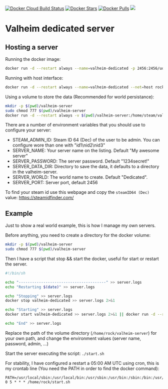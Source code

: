 [![Docker Cloud Build Status](https://img.shields.io/docker/cloud/build/rockneurotiko/valheim)](https://hub.docker.com/r/rockneurotiko/valheim/) [![Docker Stars](https://img.shields.io/docker/stars/rockneurotiko/valheim.svg)](https://hub.docker.com/r/rockneurotiko/valheim/) [![Docker Pulls](https://img.shields.io/docker/pulls/rockneurotiko/valheim.svg)](https://hub.docker.com/r/rockneurotiko/valheim/) [![](https://img.shields.io/docker/image-size/rockneurotiko/valheim)](https://img.shields.io/docker/image-size/rockneurotiko/valheim)
# Valheim dedicated server

## Hosting a server

Running the docker image:

``` bash
docker run -d --restart always --name=valheim-dedicated -p 2456:2456/udp -p 2457:2457/udp rockneurotiko/valheim:latest
```

Running with host interface:

``` bash
docker run -d --restart always --name=valheim-dedicated --net=host rockneurotiko/valheim:latest
```

Using a volume to store the data (Recommended for world persistance):

``` bash
mkdir -p $(pwd)/valheim-server
sudo chmod 777 $(pwd)/valheim-server
docker run -d --restart always -v $(pwd)/valheim-server:/home/steam/valheim-server --name=valheim-dedicated --net=host rockneurotiko/valheim:latest
```

There are a number of environment variables that you should use to configure your server:

- STEAM_ADMIN_ID: Steam ID 64 (Dec) of the user to be admin. You can configure wore than one with "id1\nid2\nid3"
- SERVER_NAME: Your server name on the listing. Default "My awesome server"
- SERVER_PASSWORD: The server password. Default "1234secret!"
- SERVER_DATA_DIR: Directory to save the data, it defaults to a directory in the valheim-server.
- SERVER_WORLD: The world name to create. Default "Dedicated".
- SERVER_PORT: Server port, default 2456

To find your steam id use this webpage and copy the `steamID64 (Dec)` value: https://steamidfinder.com/

## Example

Just to show a real world example, this is how I manage my own servers.

Before anything, you need to create a directory for the docker volume:

``` bash
mkdir -p $(pwd)/valheim-server
sudo chmod 777 $(pwd)/valheim-server
```

Then I have a script that stop && start the docker, useful for start or restart the server.

``` bash
#!/bin/sh

echo "---------------------------------------" >> server.logs
echo "Restarting $(date)" >> server.logs

echo "Stopping" >> server.logs
docker stop valheim-dedicated >> server.logs 2>&1

echo "Starting" >> server.logs
docker start valheim-dedicated >> server.logs 2>&1 || docker run -d --restart always -v /home/rock/valheim-server:/home/steam/valheim-server --name=valheim-dedicated -e SERVER_NAME="My Server Name" -e SERVER_PASSWORD="MyPassword" -e STEAM_ADMIN_ID="<id>" --net=host rockneurotiko/valheim:latest >> server.logs 2>&1

echo "End" >> server.logs 
```

Replace the path of the volume directory (`/home/rock/valheim-server`) for your own path, and change the environment values (server name, password, admin, ...)

Start the server executing the script: `./start.sh`

For stability, I have configured a restart a 05:00 AM UTC using cron, this is my crontab line (You need the PATH in order to find the docker command):

``` text
PATH=/usr/local/sbin:/usr/local/bin:/usr/sbin:/usr/bin:/sbin:/bin:/usr/games:/usr/local/games:/snap/bin
0 5 * * * /home/rock/start.sh
```
